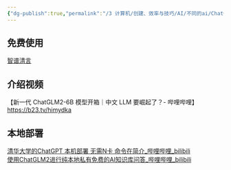 ```yaml
---
{"dg-publish":true,"permalink":"/3 计算机/创建、效率与技巧/AI/不同的ai/ChatGLM/","title":"ChatGLM"}
---
```


## 免费使用
[智谱清言](https://chatglm.cn/main/alltoolsdetail)
## 介绍视频
【新一代 ChatGLM2-6B 模型开箱｜中文 LLM 要崛起了？- 哔哩哔哩】 https://b23.tv/himydka

## 本地部署
[清华大学的ChatGPT 本机部署 无需N卡 命令在简介\_哔哩哔哩\_bilibili](https://www.bilibili.com/video/BV12h4y1L76f/?spm_id_from=333.337.search-card.all.click)  
[使用ChatGLM2进行纯本地私有免费的AI知识库问答\_哔哩哔哩\_bilibili](https://www.bilibili.com/video/BV1Jh4y1c7sb/?spm_id_from=333.337.search-card.all.click&vd_source=20cb3e7c6ad3d64f0eb2d763ff005080)
